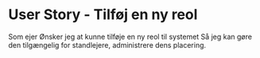 ﻿# User Story - Tilføj en ny reol
Som ejer
Ønsker jeg at kunne tilføje en ny reol til systemet
Så jeg kan gøre den tilgængelig for standlejere, administrere dens placering.